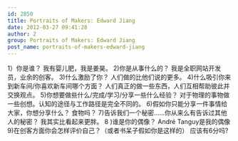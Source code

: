 ```yaml
---
id: 2850
title: Portraits of Makers: Edward Jiang
date: 2012-03-27 09:41:28
author: 2
group: Portraits of Makers: Edward Jiang
post_name: portraits-of-makers-edward-jiang
---
```


1）你是谁？
 我有婴儿肥，我是姜昊。
2)你是从事什么的？
 我是全职网站开发员，业余的创客。
3)什么激励了你？
 人们做的比他们说的更多。
4)什么吸引你来到新车间/你喜欢新车间哪个方面？
 人们真正的做一些东西，人们互相帮助彼此并交换观点。
5)你想要做些什么/完成/学习/分享一些什么经验？
 对于物理的事物做一些创想。认知的途径与工作路径是完全不同的。
6)假如你只能分享一件事情给大家，你想分享什么？
 食物吗？
7)告诉我们一个秘密……你从来么有告诉过其他人的秘密？
 我其实比看起来更胖。
8 )谁是你的偶像？
 André Tanguy是我的偶像
9)在创客方面你会怎样评价自己？（或者书呆子假如你是这样的）
 应该有6分吗?